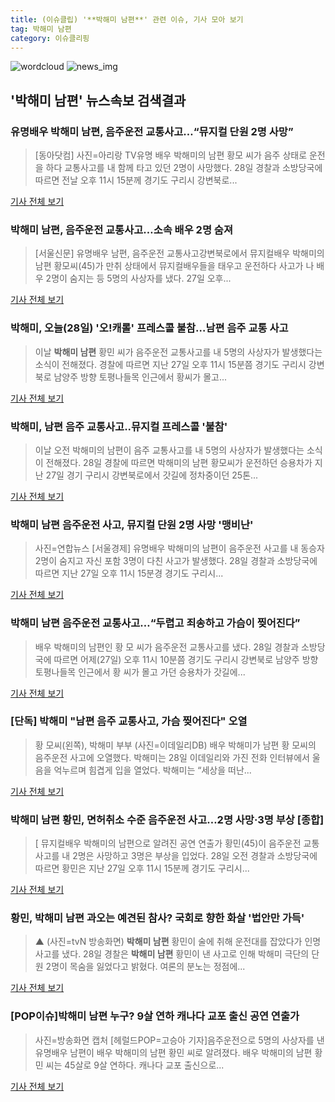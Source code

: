 ```yaml
---
title: (이슈클립) '**박해미 남편**' 관련 이슈, 기사 모아 보기
tag: 박해미 남편
category: 이슈클리핑
---
```

![wordcloud](https://s3.ap-northeast-2.amazonaws.com/lyrics101-wordcloud/2018-08-28-1535430937.png)
![news_img](https://user-images.githubusercontent.com/42597476/44507050-1206f400-a6e4-11e8-8d98-7ffbfebb353f.png)
## **'**박해미 남편**'** 뉴스속보 검색결과
### 유명배우 **박해미 남편**, 음주운전 교통사고…“뮤지컬 단원 2명 사망”

>[동아닷컴] 사진=아리랑 TV유명 배우 박해미의 남편 황모 씨가 음주 상태로 운전을 하다 교통사고를 내 함께 타고 있던 2명이 사망했다. 28일 경찰과 소방당국에 따르면 전날 오후 11시 15분께 경기도 구리시 강변북로...

<a href="http://news.donga.com/3/all/20180828/91708330/2" target="_blank">기사 전체 보기</a>

### **박해미 남편**, 음주운전 교통사고…소속 배우 2명 숨져

>[서울신문] 유명배우 남편, 음주운전 교통사고강변북로에서 뮤지컬배우 박해미의 남편 황모씨(45)가 만취 상태에서 뮤지컬배우들을 태우고 운전하다 사고가 나 배우 2명이 숨지는 등 5명의 사상자를 냈다. 27일 오후...

<a href="http://www.seoul.co.kr/news/newsView.php?id=20180828500017&wlog_tag3=naver" target="_blank">기사 전체 보기</a>

### 박해미, 오늘(28일) '오!캐롤' 프레스콜 불참…남편 음주 교통 사고

>이날 **박해미 남편** 황민 씨가 음주운전 교통사고를 내 5명의 사상자가 발생했다는 소식이 전해졌다. 경찰에 따르면 지난 27일 오후 11시 15분쯤 경기도 구리시 강변북로 남양주 방향 토평나들목 인근에서 황씨가 몰고...

<a href="http://www.tvreport.co.kr/?c=news&m=newsview&idx=1076832" target="_blank">기사 전체 보기</a>

### 박해미, 남편 음주 교통사고..뮤지컬 프레스콜 '불참'

>이날 오전 박해미의 남편이 음주 교통사고를 내 5명의 사상자가 발생했다는 소식이 전해졌다. 28일 경찰에 따르면 박해미의 남편 황모씨가 운전하던 승용차가 지난 27일 경기 구리시 강변북로에서 갓길에 정차중이던 25톤...

<a href="http://star.mt.co.kr/stview.php?no=2018082810022853491" target="_blank">기사 전체 보기</a>

### **박해미 남편** 음주운전 사고, 뮤지컬 단원 2명 사망 '맹비난'

>사진=연합뉴스 [서울경제] 유명배우 박해미의 남편이 음주운전 사고를 내 동승자 2명이 숨지고 자신 포함 3명이 다친 사고가 발생했다. 28일 경찰과 소방당국에 따르면 지난 27일 오후 11시 15분경 경기도 구리시...

<a href="http://www.sedaily.com/NewsView/1S3JB6UABW" target="_blank">기사 전체 보기</a>

### **박해미 남편** 음주운전 교통사고…“두렵고 죄송하고 가슴이 찢어진다”

>배우 박해미의 남편인 황 모 씨가 음주운전 교통사고를 냈다. 28일 경찰과 소방당국에 따르면 어제(27일) 오후 11시 10분쯤 경기도 구리시 강변북로 남양주 방향 토평나들목 인근에서 황 씨가 몰고 가던 승용차가 갓길에...

<a href="http://news.kbs.co.kr/news/view.do?ncd=4030504&ref=A" target="_blank">기사 전체 보기</a>

### [단독] 박해미 "남편 음주 교통사고, 가슴 찢어진다" 오열

>황 모씨(왼쪽), 박해미 부부 (사진=이데일리DB) 배우 박해미가 남편 황 모씨의 음주운전 사고에 오열했다. 박해미는 28일 이데일리와 가진 전화 인터뷰에서 울음을 억누르며 힘겹게 입을 열었다. 박해미는 “세상을 떠난...

<a href="http://starin.edaily.co.kr/news/newspath.asp?newsid=01200486619311912" target="_blank">기사 전체 보기</a>

### **박해미 남편** 황민, 면허취소 수준 음주운전 사고…2명 사망·3명 부상 [종합]

>[ 뮤지컬배우 박해미의 남편으로 알려진 공연 연출가 황민(45)이 음주운전 교통사고를 내 2명은 사망하고 3명은 부상을 입었다. 28일 오전 경찰과 소방당국에 따르면 황민은 지난 27일 오후 11시 15분께 경기도 구리시...

<a href="http://www.mydaily.co.kr/new_yk/html/read.php?newsid=201808281030362774&ext=na" target="_blank">기사 전체 보기</a>

### 황민, **박해미 남편** 과오는 예견된 참사? 국회로 향한 화살 '법안만 가득'

>▲ (사진=tvN 방송화면) **박해미 남편** 황민이 술에 취해 운전대를 잡았다가 인명사고를 냈다. 28일 경찰은 **박해미 남편** 황민이 낸 사고로 인해 박해미 극단의 단원 2명이 목숨을 잃었다고 밝혔다. 여론의 분노는 정점에...

<a href="http://www.betanews.net:8080/article/900522.html" target="_blank">기사 전체 보기</a>

### [POP이슈]**박해미 남편** 누구? 9살 연하 캐나다 교포 출신 공연 연출가

>사진=방송화면 캡처 [헤럴드POP=고승아 기자]음주운전으로 5명의 사상자를 낸 유명배우 남편이 배우 박해미의 남편 황민 씨로 알려졌다. 배우 박해미의 남편 황민 씨는 45살로 9살 연하다. 캐나다 교포 출신으로...

<a href="http://biz.heraldcorp.com/view.php?ud=201808281007129916032_1" target="_blank">기사 전체 보기</a>


